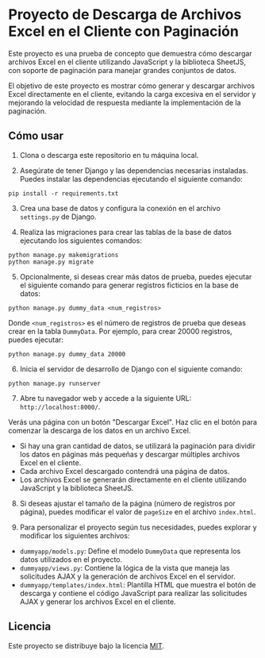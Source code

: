 # Proyecto de Descarga de Archivos Excel en el Cliente con Paginación

Este proyecto es una prueba de concepto que demuestra cómo descargar archivos Excel en el cliente utilizando JavaScript y la biblioteca SheetJS, con soporte de paginación para manejar grandes conjuntos de datos.

El objetivo de este proyecto es mostrar cómo generar y descargar archivos Excel directamente en el cliente, evitando la carga excesiva en el servidor y mejorando la velocidad de respuesta mediante la implementación de la paginación.

## Cómo usar

1. Clona o descarga este repositorio en tu máquina local.

2. Asegúrate de tener Django y las dependencias necesarias instaladas. Puedes instalar las dependencias ejecutando el siguiente comando:

```pip install -r requirements.txt```


3. Crea una base de datos y configura la conexión en el archivo `settings.py` de Django.

4. Realiza las migraciones para crear las tablas de la base de datos ejecutando los siguientes comandos:

```
python manage.py makemigrations
python manage.py migrate
```


5. Opcionalmente, si deseas crear más datos de prueba, puedes ejecutar el siguiente comando para generar registros ficticios en la base de datos:

```python manage.py dummy_data <num_registros>```


Donde `<num_registros>` es el número de registros de prueba que deseas crear en la tabla `DummyData`. Por ejemplo, para crear 20000 registros, puedes ejecutar:

```python manage.py dummy_data 20000```


6. Inicia el servidor de desarrollo de Django con el siguiente comando:

```python manage.py runserver```


7. Abre tu navegador web y accede a la siguiente URL: `http://localhost:8000/`.

Verás una página con un botón "Descargar Excel". Haz clic en el botón para comenzar la descarga de los datos en un archivo Excel.

- Si hay una gran cantidad de datos, se utilizará la paginación para dividir los datos en páginas más pequeñas y descargar múltiples archivos Excel en el cliente.
- Cada archivo Excel descargado contendrá una página de datos.
- Los archivos Excel se generarán directamente en el cliente utilizando JavaScript y la biblioteca SheetJS.

8. Si deseas ajustar el tamaño de la página (número de registros por página), puedes modificar el valor de `pageSize` en el archivo `index.html`.

9. Para personalizar el proyecto según tus necesidades, puedes explorar y modificar los siguientes archivos:

- `dummyapp/models.py`: Define el modelo `DummyData` que representa los datos utilizados en el proyecto.
- `dummyapp/views.py`: Contiene la lógica de la vista que maneja las solicitudes AJAX y la generación de archivos Excel en el servidor.
- `dummyapp/templates/index.html`: Plantilla HTML que muestra el botón de descarga y contiene el código JavaScript para realizar las solicitudes AJAX y generar los archivos Excel en el cliente.

## Licencia

Este proyecto se distribuye bajo la licencia [MIT](LICENSE).
